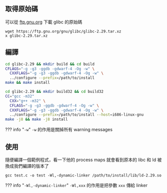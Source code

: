 ## 取得原始碼

可以從 [ftp.gnu.org](https://ftp.gnu.org/gnu/glibc/) 下載 glibc 的原始碼

```
wget https://ftp.gnu.org/gnu/glibc/glibc-2.29.tar.xz
x glibc-2.29.tar.xz
```

## 編譯

```bash tab="64 bit"
cd glibc-2.29 && mkdir build && cd build
CFLAGS="-g -g3 -ggdb -gdwarf-4 -Og -w" \
  CXXFLAGS="-g -g3 -ggdb -gdwarf-4 -Og -w" \
  ../configure --prefix=/path/to/install
make && make install
```

```bash tab="32 bit"
cd glibc-2.29 && mkdir build32 && cd build32
CC="gcc -m32"
  CXX="g++ -m32" \
  CFLAGS="-g -g3 -ggdb -gdwarf-4 -Og -w" \
  CXXFLAGS="-g -g3 -ggdb -gdwarf-4 -Og -w" \
  ../configure --prefix=/path/to/install --host=i686-linux-gnu
make -j8 && make -j8 install
```

??? info "`-w`"
    `-w` 的作用是關掉所有 warning messages

## 使用

隨便編譯一個範例程式，看一下他的 process maps 就會看到原本的 libc 和 ld 被換成我們編譯的版本了

```
gcc test.c -o test -Wl,-dynamic-linker /path/to/install/lib/ld-2.29.so
```

??? info "`-Wl,-dynamic-linker`"
    `-Wl,xxx` 的作用是把參數 `xxx` 傳給 linker

[^1]:
    https://www.youtube.com/watch?v=wsIvqd9YqTI
[^2]:
    http://look3little.blogspot.com/2017/12/debug-symbolglibc.html
[^3]:
    https://stackoverflow.com/questions/6562403/i-dont-understand-wl-rpath-wl
[^4]:
    https://stackoverflow.com/questions/1452671/disable-all-gcc-warnings
